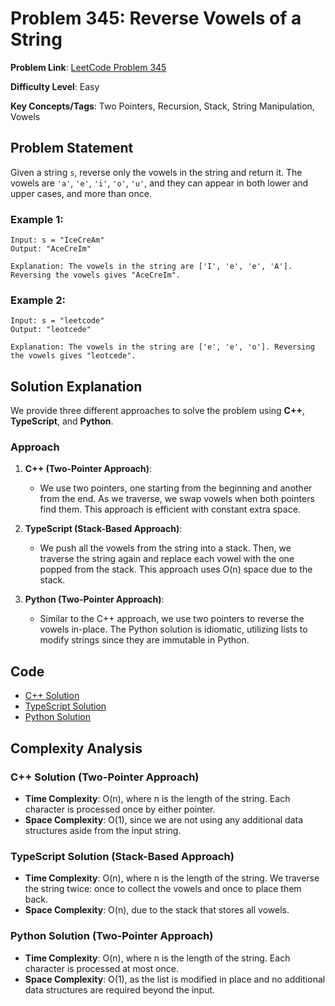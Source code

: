 # Problem 345: Reverse Vowels of a String

**Problem Link**: [LeetCode Problem 345](https://leetcode.com/problems/reverse-vowels-of-a-string/)

**Difficulty Level**: Easy

**Key Concepts/Tags**: Two Pointers, Recursion, Stack, String Manipulation, Vowels

## Problem Statement

Given a string `s`, reverse only the vowels in the string and return it. The vowels are `'a'`, `'e'`, `'i'`, `'o'`, `'u'`, and they can appear in both lower and upper cases, and more than once.

### Example 1:
```
Input: s = "IceCreAm"
Output: "AceCreIm"

Explanation: The vowels in the string are ['I', 'e', 'e', 'A']. Reversing the vowels gives "AceCreIm".
```

### Example 2:
```
Input: s = "leetcode"
Output: "leotcede"

Explanation: The vowels in the string are ['e', 'e', 'o']. Reversing the vowels gives "leotcede".
```

## Solution Explanation

We provide three different approaches to solve the problem using **C++**, **TypeScript**, and **Python**.

### Approach

1. **C++ (Two-Pointer Approach)**:
   - We use two pointers, one starting from the beginning and another from the end. As we traverse, we swap vowels when both pointers find them. This approach is efficient with constant extra space.
   
2. **TypeScript (Stack-Based Approach)**:
   - We push all the vowels from the string into a stack. Then, we traverse the string again and replace each vowel with the one popped from the stack. This approach uses O(n) space due to the stack.
   
3. **Python (Two-Pointer Approach)**:
   - Similar to the C++ approach, we use two pointers to reverse the vowels in-place. The Python solution is idiomatic, utilizing lists to modify strings since they are immutable in Python.

## Code
- [C++ Solution](./solution_1.cpp)
- [TypeScript Solution](./solution_2.ts)
- [Python Solution](./solution_3.py)

## Complexity Analysis

### C++ Solution (Two-Pointer Approach)
- **Time Complexity**: O(n), where n is the length of the string. Each character is processed once by either pointer.
- **Space Complexity**: O(1), since we are not using any additional data structures aside from the input string.

### TypeScript Solution (Stack-Based Approach)
- **Time Complexity**: O(n), where n is the length of the string. We traverse the string twice: once to collect the vowels and once to place them back.
- **Space Complexity**: O(n), due to the stack that stores all vowels.

### Python Solution (Two-Pointer Approach)
- **Time Complexity**: O(n), where n is the length of the string. Each character is processed at most once.
- **Space Complexity**: O(1), as the list is modified in place and no additional data structures are required beyond the input.
